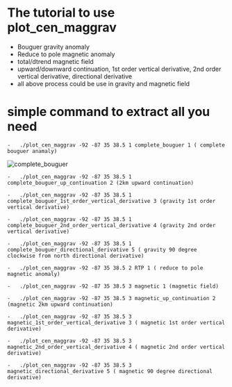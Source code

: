 # The tutorial to use plot_cen_maggrav
- Bouguer gravity anomaly
- Reduce to pole magnetic anomaly
- total/dtrend magnetic field
- upward/downward continuation, 1st order vertical derivative, 2nd order vertical derivative, directional derivative
- all above process could be use in gravity and magnetic field


# simple command to extract all you need
```
-   ./plot_cen_maggrav -92 -87 35 38.5 1 complete_bouguer 1 ( complete bouguer anamaly)
```
![complete_bouguer](https://github.com/Regional-Geop-Synthesis/Magnetic_Gravity_Data_Process/tree/master/Grav_Mag_process_plot_by_Chunyu/output/RTP.png)
```
-   ./plot_cen_maggrav -92 -87 35 38.5 1 complete_bouguer_up_continuation 2 (2km upward continuation)
```
```
-   ./plot_cen_maggrav -92 -87 35 38.5 1 complete_bouguer_1st_order_vertical_derivative 3 (gravity 1st order vertical derivative) 
```
```
-   ./plot_cen_maggrav -92 -87 35 38.5 1 complete_bouguer_2nd_order_vertical_derivative 4 (gravity 2nd order vertical derivative)
```
```
-   ./plot_cen_maggrav -92 -87 35 38.5 1 complete_bouguer_directional_derivative 5 ( gravity 90 degree clockwise from north directional derivative)
```
```
-   ./plot_cen_maggrav -92 -87 35 38.5 2 RTP 1 ( reduce to pole magnetic anomaly)
```
```
-   ./plot_cen_maggrav -92 -87 35 38.5 3 magnetic 1 (magnetic field)
```
```
-   ./plot_cen_maggrav -92 -87 35 38.5 3 magnetic_up_continuation 2 (magnetic 2km upward continuation) 
```
```
-   ./plot_cen_maggrav -92 -87 35 38.5 3 magnetic_1st_order_vertical_derivative 3 ( magnetic 1st order vertical derivative)
```
```
-   ./plot_cen_maggrav -92 -87 35 38.5 3 magnetic_2nd_order_vertical_derivative 4 ( magnetic 2nd order vertical derivative)
```
```
-   ./plot_cen_maggrav -92 -87 35 38.5 3 magnetic_directional_derivative 5 ( magnetic 90 degree directional derivative) 
```
